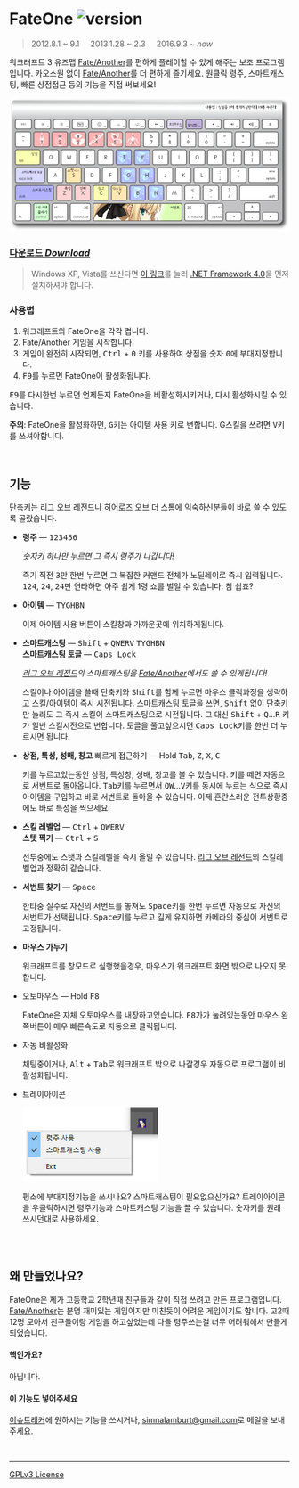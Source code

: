 FateOne ![version]
========
> 2012.8.1 ~ 9.1 &nbsp; &nbsp;
> 2013.1.28 ~ 2.3 &nbsp; &nbsp;
> 2016.9.3 ~ *now*

워크래프트 3 유즈맵 [Fate/Another]를 편하게 플레이할 수 있게 해주는 보조
프로그램입니다. 카오스원 없이 [Fate/Another]를 더 편하게 즐기세요. 원클릭 령주,
스마트캐스팅, 빠른 상점접근 등의 기능을 직접 써보세요!

![](FateOne/Images/Keyboard.png)

### [다운로드 *Download*][download]
> Windows XP, Vista를 쓰신다면 [이 링크][.net]를 눌러
> [.NET Framework 4.0][.net]을 먼저 설치하셔야 합니다.

### 사용법
1.  워크래프트와 FateOne을 각각 켭니다.
1.  Fate/Another 게임을 시작합니다.
1.  게임이 완전히 시작되면, <kbd>Ctrl</kbd> + <kbd>0</kbd> 키를 사용하여 상점을
    숫자 <kbd>0</kbd>에 부대지정합니다.
1.  <kbd>F9</kbd>를 누르면 FateOne이 활성화됩니다.

<kbd>F9</kbd>를 다시한번 누르면 언제든지 FateOne을 비활성화시키거나, 다시
활성화시킬 수 있습니다.

**주의**: FateOne을 활성화하면, <kbd>G</kbd>키는 아이템 사용 키로 변합니다.
G스킬을 쓰려면 <kbd>V</kbd>키를 쓰셔야합니다.

<br>

기능
--------
단축키는 [리그 오브 레전드]나 [히어로즈 오브 더 스톰]에 익숙하신분들이 바로 쓸 수 있도록 골랐습니다.

-   **령주** ―
    <kbd>1</kbd><kbd>2</kbd><kbd>3</kbd><kbd>4</kbd><kbd>5</kbd><kbd>6</kbd>

    *숫자키 하나만 누르면 그 즉시 령주가 나갑니다!*

    죽기 직전 <kbd>3</kbd>만 한번 누르면 그 복잡한 커맨드 전체가 노딜레이로 즉시
    입력됩니다. <kbd>1</kbd><kbd>2</kbd><kbd>4</kbd>, <kbd>2</kbd><kbd>4</kbd>,
    <kbd>2</kbd><kbd>4</kbd>만 연타하면 아주 쉽게 1령 쇼를 벌일 수 있습니다. 참
    쉽죠?

-   **아이템** ―
    <kbd>T</kbd><kbd>Y</kbd><kbd>G</kbd><kbd>H</kbd><kbd>B</kbd><kbd>N</kbd>

    이제 아이템 사용 버튼이 스킬창과 가까운곳에 위치하게됩니다.

-   **스마트캐스팅** ―
    <kbd>Shift</kbd> + <kbd>Q</kbd><kbd>W</kbd><kbd>E</kbd><kbd>R</kbd><kbd>V</kbd>
    <kbd>T</kbd><kbd>Y</kbd><kbd>G</kbd><kbd>H</kbd><kbd>B</kbd><kbd>N</kbd>
    <br>
    **스마트캐스팅 토글** ― <kbd>Caps Lock</kbd>

    *[리그 오브 레전드]의 스마트캐스팅을 [Fate/Another]에서도 쓸 수 있게됩니다!*

    스킬이나 아이템을 쓸때 단축키와 <kbd>Shift</kbd>를 함께 누르면 마우스
    클릭과정을 생략하고 스킬/아이템이 즉시 시전됩니다. 스마트캐스팅 토글을
    쓰면, <kbd>Shift</kbd> 없이 단축키만 눌러도 그 즉시 스킬이 스마트캐스팅으로
    시전됩니다. 그 대신 <kbd>Shift</kbd> + <kbd>Q</kbd>...<kbd>R</kbd> 키가
    일반 스킬시전으로 변합니다. 토글을 풀고싶으시면 <kbd>Caps Lock</kbd>키를
    한번 더 누르시면 됩니다.

-   **상점, 특성, 성배, 창고** 빠르게 접근하기 ―
    Hold <kbd>Tab</kbd>, <kbd>Z</kbd>, <kbd>X</kbd>, <kbd>C</kbd>

    키를 누르고있는동안 상점, 특성창, 성배, 창고를 볼 수 있습니다. 키를 떼면
    자동으로 서번트로 돌아옵니다. <kbd>Tab</kbd>키를 누르면서
    <kbd>Q</kbd><kbd>W</kbd>...<kbd>V</kbd>키를 동시에 누르는 식으로 즉시
    아이템을 구입하고 바로 서번트로 돌아올 수 있습니다. 이제 혼란스러운
    전투상황중에도 바로 특성을 찍으세요!

-   **스킬 레벨업** ― <kbd>Ctrl</kbd> + <kbd>Q</kbd><kbd>W</kbd><kbd>E</kbd><kbd>R</kbd><kbd>V</kbd>
    <br>
    **스텟 찍기** ― <kbd>Ctrl</kbd> + <kbd>S</kbd>

    전투중에도 스탯과 스킬레벨을 즉시 올릴 수 있습니다. [리그 오브 레전드]의
    스킬레벨업과 정확히 같습니다.

-   **서번트 찾기** ― <kbd>Space</kbd>

    한타중 실수로 자신의 서번트를 놓쳐도 <kbd>Space</kbd>키를 한번 누르면
    자동으로 자신의 서번트가 선택됩니다. <kbd>Space</kbd>키를 누르고 길게
    유지하면 카메라의 중심이 서번트로 고정됩니다.

-   **마우스 가두기**

    워크래프트를 창모드로 실행했을경우, 마우스가 워크래프트 화면 밖으로 나오지
    못합니다.

-   오토마우스 ― Hold <kbd>F8</kbd>

    FateOne은 자체 오토마우스를 내장하고있습니다. <kbd>F8</kbd>가가 눌려있는동안
    마우스 왼쪽버튼이 매우 빠른속도로 자동으로 클릭됩니다.

-   자동 비활성화

    채팅중이거나, <kbd>Alt</kbd> + <kbd>Tab</kbd>로 워크래프트 밖으로 나갈경우
    자동으로 프로그램이 비활성화됩니다.

-   트레이아이콘

    ![](trayicon.png)

    평소에 부대지정기능을 쓰시나요? 스마트캐스팅이 필요없으신가요?
    트레이아이콘을 우클릭하시면 령주기능과 스마트캐스팅 기능을 끌 수 있습니다.
    숫자키를 원래 쓰시던대로 사용하세요.

<br>

<br>

왜 만들었나요?
--------
FateOne은 제가 고등학교 2학년때 친구들과 같이 직접 쓰려고 만든 프로그램입니다.
[Fate/Another]는 분명 재미있는 게임이지만 미친듯이 어려운 게임이기도 합니다.
고2때 12명 모아서 친구들이랑 게임을 하고싶었는데 다들 령주쓰는걸 너무 어려워해서
만들게되었습니다.

#### 핵인가요?
아닙니다.

#### 이 기능도 넣어주세요
[이슈트래커]에 원하시는 기능을 쓰시거나, <simnalamburt@gmail.com>로 메일을
보내주세요.

<br>

--------

[GPLv3 License](LICENSE)

[version]: https://img.shields.io/badge/version-1.4.4-blue.svg
[download]: https://github.com/simnalamburt/FateOne/releases/download/v1.4.4/FateOne.exe
[.net]: https://download.microsoft.com/download/7/B/6/7B629E05-399A-4A92-B5BC-484C74B5124B/dotNetFx40_Client_setup.exe

[Fate/Another]: http://cafe.naver.com/ufw.cafe?iframe_url=/ArticleList.nhn%3Fsearch.menuid=22
[리그 오브 레전드]: https://kr.leagueoflegends.com/
[히어로즈 오브 더 스톰]: http://kr.battle.net/heroes/ko/
[이슈트래커]: https://github.com/simnalamburt/FateOne/issues
